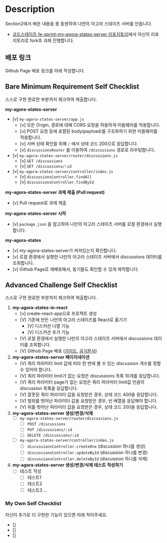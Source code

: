 # Description

Section2에서 배운 내용을 총 동원하여 나만의 아고라 스테이츠 서버를 만듭니다.

- [코드스테이츠 fe-sprint-my-agora-states-server 리포지토리](https://github.com/codestates-seb/fe-sprint-my-agora-states-server)에서 자신의 리포지토리로 fork후 과제 진행합니다.

## 배포 링크

Github Page 배포 링크를 아래 작성합니다.

## Bare Minimum Requirement Self Checklist

스스로 구현 완료한 부분까지 체크하여 제출합니다.

**my-agora-states-server**

- [v] `my-agora-states-server/app.js`
  - [v] 모든 Origin, 경로에 대해 CORS 요청을 허용하게 미들웨어를 적용합니다.
  - [v] POST 요청 등에 포함된 body(payload)를 구조화하기 위한 미들웨어를 적용합니다.
  - [v] 서버 상태 확인을 위해 `/` 에서 상태 코드 200으로 응답합니다.
  - [v] `discussionsRouter` 를 이용하여 `/discussions` 경로로 라우팅합니다.
- [v] `my-agora-states-server/router/discussions.js`
  - [v] `GET /discussions`
  - [v] `GET /discussions/:id`
- [v] `my-agora-states-server/controller/index.js`
  - [v] `discussionsController.findAll`
  - [v] `discussionsController.findById`

**my-agora-states-server 과제 제출 (Pull request)**

- [v] Pull request로 과제 제출

**my-agora-states-server 시작**

- [v] `package.json` 을 참고하여 나만의 아고라 스테이츠 서버를 로컬 환경에서 실행합니다.

**my-agora-states**

- [v] my-agora-states-server가 켜져있는지 확인합니다.
- [v] 로컬 환경에서 실행한 나만의 아고라 스테이츠 서버에서 discussions 데이터를 조회합니다.
- [v] Github Page로 재배포해서, 동기들도 확인할 수 있게 제작합니다.

## Advanced Challenge Self Checklist

스스로 구현 완료한 부분까지 체크하여 제출합니다.

1. **my-agora-states-in-react**
   - [v] create-react-app으로 프로젝트 생성
   - [V] 기존에 만든 나만의 아고라 스테이츠를 React로 옮기기
     - [V] 디스커션 나열 기능
     - [V] 디스커션 추가 기능
   - [V] 로컬 환경에서 실행한 나만의 아고라 스테이츠 서버에서 discussions 데이터를 조회합니다.
   - [V] Github Page 배포 ([가이드](https://github.com/gitname/react-gh-pages), [공식문서](https://create-react-app.dev/docs/deployment/#github-pages))
2. **my-agora-states-server 페이지네이션**
   - [V] 쿼리 파라미터 limit 값에 따라 한 번에 볼 수 있는 discussion 개수를 정할 수 있어야 합니다.
   - [V] 쿼리 파라미터 limit가 없는 요청은 discussions 목록 10개를 응답합니다.
   - [V] 쿼리 파라미터 page가 없는 요청은 쿼리 파라미터 limit값 만큼의 discussion 목록을 응답합니다.
   - [V] 잘못된 쿼리 파라미터 값을 요청받은 경우, 상태 코드 400을 응답합니다.
   - [V] 범위를 벗어난 파라미터 값을 요청받은 경우, 빈 배열을 응답해야 합니다.
   - [V] 위를 벗어난 파라미터 값을 요청받은 경우, 상태 코드 200을 응답합니다.
3. **my-agora-states-server 생성/변경/삭제**
   - [ ] `my-agora-states-server/router/discussions.js`
     - [ ] `POST /discussions`
     - [ ] `PUT /discussions/:id`
     - [ ] `DELETE /discussions/:id`
   - [ ] `my-agora-states-server/controller/index.js`
     - [ ] `discussionsController.createOne` (discussion 하나를 생성)
     - [ ] `discussionsController.updateById` (discussion 하나를 변경)
     - [ ] `discussionsController.deleteById` (discussion 하나를 삭제)
4. **my-agora-states-server 생성/변경/삭제 테스트 작성하기**
   - [ ] 테스트 작성
     - [ ] 테스트1
     - [ ] 테스트2
     - [ ] 테스트3
           ...

### My Own Self Checklist

자신이 추가로 더 구현한 기능이 있으면 아래 적어주세요.

- []
- []
- []
